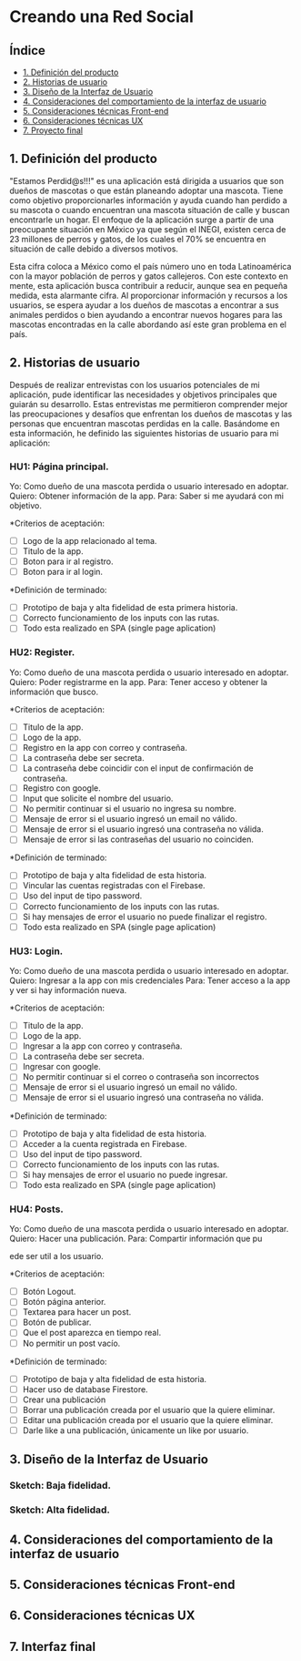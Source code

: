 # Creando una Red Social

## Índice

* [1. Definición del producto](#1-definicion-del-producto)
* [2. Historias de usuario](#2-historias-de-usuario)
* [3. Diseño de la Interfaz de Usuario](#3-diseño-de-la-interfaz-del-usuario)
* [4. Consideraciones del comportamiento de la interfaz de usuario](#4-consideraciones-del-comportamiento-de-la-interfaz-de-usuario)
* [5. Consideraciones técnicas Front-end](#5-consideraciones-tecnicas-front-end)
* [6. Consideraciones técnicas UX](#6-consideraciones-tecnicas-ux)
* [7. Proyecto final](#7-proyecto-final)


## 1. Definición del producto
"Estamos Perdid@s!!!" es una aplicación está dirigida a usuarios que son dueños de mascotas o que están planeando adoptar una mascota. Tiene como objetivo proporcionarles información y ayuda cuando han perdido a su mascota o cuando encuentran una mascota situación de calle y buscan encontrarle un hogar. El enfoque de la aplicación surge a partir de una preocupante situación en México ya que según el INEGI, existen cerca de 23 millones de perros y gatos, de los cuales el 70% se encuentra en situación de calle debido a diversos motivos.

Esta cifra coloca a México como el país número uno en toda Latinoamérica con la mayor población de perros y gatos callejeros. Con este contexto en mente, esta aplicación busca contribuir a reducir, aunque sea en pequeña medida, esta alarmante cifra. Al proporcionar información y recursos a los usuarios, se espera ayudar a los dueños de mascotas a encontrar a sus animales perdidos o bien ayudando a encontrar nuevos hogares para las mascotas encontradas en la calle abordando así este gran problema en el país.

## 2. Historias de usuario
Después de realizar entrevistas con los usuarios potenciales de mi aplicación, pude identificar las necesidades y objetivos principales que guiarán su desarrollo. Estas entrevistas me permitieron comprender mejor las preocupaciones y desafíos que enfrentan los dueños de mascotas y las personas que encuentran mascotas perdidas en la calle. Basándome en esta información, he definido las siguientes historias de usuario para mi aplicación:
### HU1: Página principal.
Yo: Como dueño de una mascota perdida o usuario interesado en adoptar. 
Quiero: Obtener información de la app. 
Para: Saber si me ayudará con mi objetivo.

*Criterios de aceptación:
- [ ] Logo de la app relacionado al tema.
- [ ] Titulo de la app.
- [ ] Boton para ir al registro.
- [ ] Boton para ir al login.

*Definición de terminado:
- [ ] Prototipo de baja y alta fidelidad de esta primera historia.
- [ ] Correcto funcionamiento de los inputs con las rutas.
- [ ] Todo esta realizado en SPA (single page aplication)

### HU2: Register.
Yo: Como dueño de una mascota perdida o usuario interesado en adoptar.  
Quiero: Poder registrarme en la app. 
Para: Tener acceso y obtener la información que busco.

*Criterios de aceptación:
- [ ] Titulo de la app.
- [ ] Logo de la app.
- [ ] Registro en la app con correo y contraseña.
- [ ] La contraseña debe ser secreta.
- [ ] La contraseña debe coincidir con el input de confirmación de contraseña.
- [ ] Registro con google.
- [ ] Input que solicite el nombre del usuario.
- [ ] No permitir continuar si el usuario no ingresa su nombre.
- [ ] Mensaje de error si el usuario ingresó un email no válido.
- [ ] Mensaje de error si el usuario ingresó una contraseña no válida.
- [ ] Mensaje de error si las contraseñas del usuario no coinciden.

*Definición de terminado:
- [ ] Prototipo de baja y alta fidelidad de esta historia.
- [ ] Vincular las cuentas registradas con el Firebase.
- [ ] Uso del input de tipo password.
- [ ] Correcto funcionamiento de los inputs con las rutas.
- [ ] Si hay mensajes de error el usuario no puede finalizar el registro.
- [ ] Todo esta realizado en SPA (single page aplication)

### HU3: Login.
Yo: Como dueño de una mascota perdida o usuario interesado en adoptar.  
Quiero: Ingresar a la app con mis credenciales 
Para: Tener acceso a la app y ver si hay información nueva.

*Criterios de aceptación:
- [ ] Titulo de la app.
- [ ] Logo de la app.
- [ ] Ingresar a la app con correo y contraseña.
- [ ] La contraseña debe ser secreta.
- [ ] Ingresar con google.
- [ ] No permitir continuar si el correo o contraseña son incorrectos
- [ ] Mensaje de error si el usuario ingresó un email no válido.
- [ ] Mensaje de error si el usuario ingresó una contraseña no válida.

*Definición de terminado:
- [ ] Prototipo de baja y alta fidelidad de esta historia.
- [ ] Acceder a la cuenta registrada en Firebase.
- [ ] Uso del input de tipo password.
- [ ] Correcto funcionamiento de los inputs con las rutas.
- [ ] Si hay mensajes de error el usuario no puede ingresar.
- [ ] Todo esta realizado en SPA (single page aplication)

### HU4: Posts.
Yo: Como dueño de una mascota perdida o usuario interesado en adoptar.  
Quiero: Hacer una publicación. 
Para: Compartir información que pu

ede ser util a los usuario.

*Criterios de aceptación:
- [ ] Botón Logout.
- [ ] Botón página anterior.
- [ ] Textarea para hacer un post.
- [ ] Botón de publicar.
- [ ] Que el post aparezca en tiempo real.
- [ ] No permitir un post vacío.

*Definición de terminado:
- [ ] Prototipo de baja y alta fidelidad de esta historia.
- [ ] Hacer uso de database Firestore.
- [ ] Crear una publicación
- [ ] Borrar una publicación creada por el usuario que la quiere eliminar.
- [ ] Editar una publicación creada por el usuario que la quiere eliminar.
- [ ] Darle like a una publicación, únicamente un like por usuario.

## 3. Diseño de la Interfaz de Usuario
### Sketch: Baja fidelidad.
### Sketch: Alta fidelidad.

## 4. Consideraciones del comportamiento de la interfaz de usuario

## 5. Consideraciones técnicas Front-end

## 6. Consideraciones técnicas UX

## 7. Interfaz final

